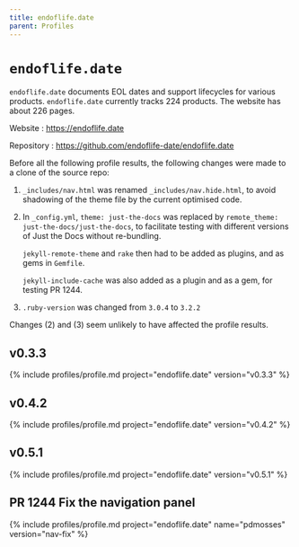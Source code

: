 ```yaml
---
title: endoflife.date
parent: Profiles
---
```


# `endoflife.date`

`endoflife.date` documents EOL dates and support lifecycles for various products.
`endoflife.date` currently tracks 224 products.
The website has about 226 pages.

Website
: <https://endoflife.date>

Repository
: <https://github.com/endoflife-date/endoflife.date>

Before all the following profile results, the following changes were made to a clone of the source repo:

1.  `_includes/nav.html` was renamed `_includes/nav.hide.html`,
    to avoid shadowing of the theme file by the current optimised code.

1.  In `_config.yml`, `theme: just-the-docs` was replaced by `remote_theme: just-the-docs/just-the-docs`,
    to facilitate testing with different versions of Just the Docs without re-bundling.
    
    `jekyll-remote-theme` and `rake` then had to be added as plugins,
    and as gems in `Gemfile`.
    
    `jekyll-include-cache` was also added as a plugin and as a gem,
    for testing PR 1244.

1.  `.ruby-version` was changed from `3.0.4` to `3.2.2`

Changes (2) and (3) seem unlikely to have affected the profile results.

## v0.3.3

{% include profiles/profile.md project="endoflife.date" version="v0.3.3" %}

## v0.4.2

{% include profiles/profile.md project="endoflife.date" version="v0.4.2" %}

## v0.5.1

{% include profiles/profile.md project="endoflife.date" version="v0.5.1" %}

## PR 1244 Fix the navigation panel

{% include profiles/profile.md project="endoflife.date" name="pdmosses" version="nav-fix" %}
